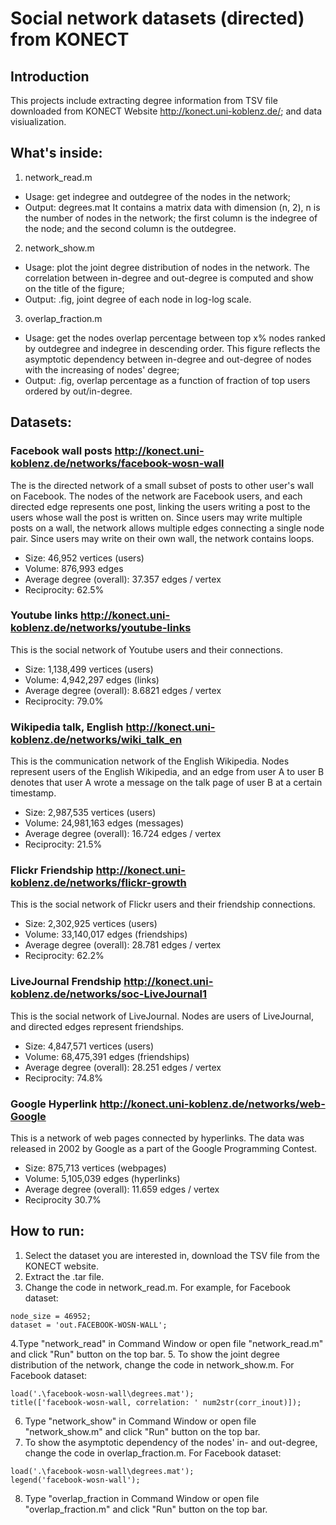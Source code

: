 # Social network datasets (directed) from KONECT
## Introduction
This projects include extracting degree information from TSV file downloaded from KONECT Website http://konect.uni-koblenz.de/; and data visiualization.

## What's inside:
1. network_read.m 
* Usage: get indegree and outdegree of the nodes in the network;
* Output: degrees.mat  It contains a matrix data with dimension (n, 2), n is the number of nodes in the network; the first column is the indegree of the node; and the second column is the outdegree.
2. network_show.m
* Usage: plot the joint degree distribution of nodes in the network. The correlation between in-degree and out-degree is computed and show on the title of the figure;
* Output: .fig, joint degree of each node in log-log scale.
3. overlap_fraction.m
* Usage: get the nodes overlap percentage between top x% nodes ranked by outdegree and indegree in descending order. This figure reflects the asymptotic dependency between in-degree and out-degree of nodes with the increasing of nodes' degree;
* Output: .fig, overlap percentage as a function of fraction of top users ordered by out/in-degree. 

## Datasets:
### Facebook wall posts http://konect.uni-koblenz.de/networks/facebook-wosn-wall
The is the directed network of a small subset of posts to other user's wall on Facebook. The nodes of the network are Facebook users, and each directed edge represents one post, linking the users writing a post to the users whose wall the post is written on. Since users may write multiple posts on a wall, the network allows multiple edges connecting a single node pair. Since users may write on their own wall, the network contains loops.
* Size:	46,952 vertices (users)
* Volume:	876,993 edges
* Average degree (overall):	37.357 edges / vertex
* Reciprocity:	62.5%

### Youtube links http://konect.uni-koblenz.de/networks/youtube-links
This is the social network of Youtube users and their connections.
* Size: 1,138,499 vertices (users)
* Volume: 4,942,297 edges (links)
* Average degree (overall): 8.6821 edges / vertex
* Reciprocity: 79.0%


### Wikipedia talk, English http://konect.uni-koblenz.de/networks/wiki_talk_en
This is the communication network of the English Wikipedia. Nodes represent users of the English Wikipedia, and an edge from user A to user B denotes that user A wrote a message on the talk page of user B at a certain timestamp.
* Size: 2,987,535 vertices (users)
* Volume: 24,981,163 edges (messages)
* Average degree (overall):	16.724 edges / vertex
* Reciprocity:	21.5%

### Flickr Friendship http://konect.uni-koblenz.de/networks/flickr-growth
This is the social network of Flickr users and their friendship connections.
* Size: 2,302,925 vertices (users)
* Volume: 33,140,017 edges (friendships)
* Average degree (overall): 28.781 edges / vertex
* Reciprocity:	62.2%

### LiveJournal Frendship http://konect.uni-koblenz.de/networks/soc-LiveJournal1
This is the social network of LiveJournal. Nodes are users of LiveJournal, and directed edges represent friendships.
* Size:	4,847,571 vertices (users)
* Volume:	68,475,391 edges (friendships)
* Average degree (overall):	28.251 edges / vertex
* Reciprocity:	74.8%

### Google Hyperlink http://konect.uni-koblenz.de/networks/web-Google
This is a network of web pages connected by hyperlinks. The data was released in 2002 by Google as a part of the Google Programming Contest.
* Size: 875,713 vertices (webpages)
* Volume: 	5,105,039 edges (hyperlinks)
* Average degree (overall):	11.659 edges / vertex
* Reciprocity	30.7%

## How to run:
1. Select the dataset you are interested in, download the TSV file from the KONECT website.
2. Extract the .tar file.
3. Change the code in network_read.m. For example, for Facebook dataset: 
  ```
  node_size = 46952;
  dataset = 'out.FACEBOOK-WOSN-WALL';
  ```
 4.Type "network_read" in Command Window or open file "network_read.m" and click "Run" button on the top bar.
 5. To show the joint degree distribution of the network, change the code in network_show.m. For Facebook dataset:
 ```
 load('.\facebook-wosn-wall\degrees.mat');
 title(['facebook-wosn-wall, correlation: ' num2str(corr_inout)]);
 ```
 6. Type "network_show" in Command Window or open file "network_show.m" and click "Run" button on the top bar.
 7. To show the asymptotic dependency of the nodes' in- and out-degree, change the code in overlap_fraction.m. For Facebook dataset:
 ```
 load('.\facebook-wosn-wall\degrees.mat');
 legend('facebook-wosn-wall');
 ```
 8. Type "overlap_fraction in Command Window or open file "overlap_fraction.m" and click "Run" button on the top bar.
